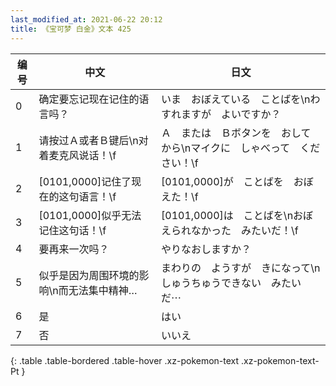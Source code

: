 ```yaml
---
last_modified_at: 2021-06-22 20:12
title: 《宝可梦 白金》文本 425
---
```

| 编号 | 中文 | 日文 |
| ---- | ---- | ---- |
| 0 | 确定要忘记现在记住的语言吗？ | いま　おぼえている　ことばを\nわすれますが　よいですか？ |
| 1 | 请按过Ａ或者Ｂ键后\n对着麦克风说话！\f | Ａ　または　Ｂボタンを　おしてから\nマイクに　しゃべって　ください！\f |
| 2 | [0101,0000]记住了现在的这句语言！\f | [0101,0000]が　ことばを　おぼえた！\f |
| 3 | [0101,0000]似乎无法记住这句话！\f | [0101,0000]は　ことばを\nおぼえられなかった　みたいだ！\f |
| 4 | 要再来一次吗？ | やりなおしますか？ |
| 5 | 似乎是因为周围环境的影响\n而无法集中精神… | まわりの　ようすが　きになって\nしゅうちゅうできない　みたいだ⋯ |
| 6 | 是 | はい |
| 7 | 否 | いいえ |
{: .table .table-bordered .table-hover .xz-pokemon-text .xz-pokemon-text-Pt }